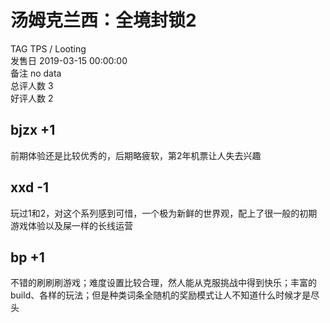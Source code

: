 



# 汤姆克兰西：全境封锁2
  
TAG TPS / Looting  
发售日 2019-03-15 00:00:00  
备注 no data  
总评人数 3  
好评人数 2
## bjzx +1


前期体验还是比较优秀的，后期略疲软，第2年机票让人失去兴趣
## xxd -1


玩过1和2，对这个系列感到可惜，一个极为新鲜的世界观，配上了很一般的初期游戏体验以及屎一样的长线运营
## bp +1


不错的刷刷刷游戏；难度设置比较合理，然人能从克服挑战中得到快乐；丰富的build、各样的玩法；但是种类词条全随机的奖励模式让人不知道什么时候才是尽头